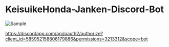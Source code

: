 # KeisuikeHonda-Janken-Discord-Bot
![Sample](https://i.imgur.com/G8fLShV.png "サンプル")

https://discordapp.com/api/oauth2/authorize?client_id=585952158806179886&permissions=3213312&scope=bot
